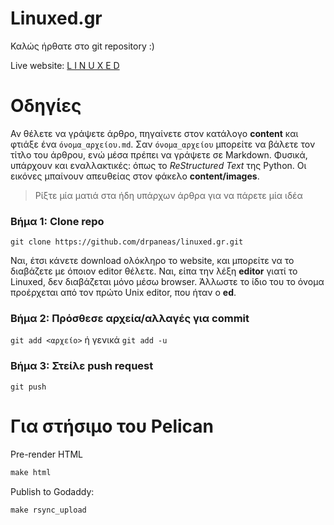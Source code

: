 Linuxed.gr
==========

Καλώς ήρθατε στο git repository :)

Live website: [L I N U X E D](http://linuxed.gr)

Οδηγίες
=======
Αν θέλετε να γράψετε άρθρο, πηγαίνετε στον κατάλογο **content** και φτιάξε ένα `όνομα_αρχείου.md`. Σαν `όνομα_αρχείου` μπορείτε να βάλετε τον τίτλο του άρθρου, ενώ μέσα πρέπει να γράψετε σε Markdown. Φυσικά, υπάρχουν και εναλλακτικές: όπως το *ReStructured Text* της Python. Οι εικόνες μπαίνουν απευθείας στον φάκελο **content/images**.

> Ρίξτε μία ματιά στα ήδη υπάρχων άρθρα για να πάρετε μία ιδέα

### Βήμα 1: Clone repo
`git clone https://github.com/drpaneas/linuxed.gr.git`

Ναι, έτσι κάνετε download ολόκληρο το website, και μπορείτε να το διαβάζετε με όποιον editor θέλετε. Ναι, είπα την λέξη **editor** γιατί το Linuxed, δεν διαβάζεται μόνο μέσω browser. Άλλωστε το ίδιο του το όνομα προέρχεται από τον πρώτο Unix editor, που ήταν o **ed**.

### Βήμα 2: Πρόσθεσε αρχεία/αλλαγές για commit
`git add <αρχείο>` ή γενικά `git add -u`

### Βήμα 3: Στείλε push request
`git push`

Για στήσιμο του Pelican
=======================

Pre-render HTML
```python
make html
```

Publish to Godaddy:
```python
make rsync_upload
```


